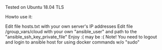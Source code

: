 Tested on Ubuntu 18.04 TLS

Howto use it:

Edit file hosts.txt with your own server's IP addresses
Edit file /group_vars/cloud with your own "ansible_user" and path to the "ansible_ssh_key_private_file"
Enjoy :( may be :(
Note! You need to logout and login to ansible host for using docker commands w/o "sudo"
